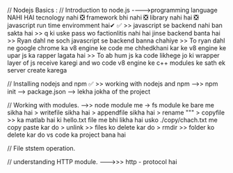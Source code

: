 // Nodejs Basics :
// Introduction to node.js
   ---->programming language NAHI HAI
        tecnology nahi ❎
        framework bhi nahi ❎
        library nahi hai ❎
        javascript run time enviromment hai✔ ✅
        >> javascript se backend nahi ban sakta hai
        >> q ki uske pass wo factionlitis nahi hai jinse backend banta hai
        >> Ryan dahl ne soch javascript se backend banna chahiye
        >> To ryan dahl ne google chrome ka v8 engine ke code me chhedkhani kar ke v8 engine ke upar js ka rapper lagata hai
        >> To ab hum js ka code likhege jo ki wrapper layer of js receive karegi and wo code v8 engine ke c++ modules ke sath ek server create karega

// Installing nodejs and npm ✅
    >> working with nodejs and npm
       -->> npm init --> package.json --> lekha jokha of the project
       
// Working with modules.
   -->> node module me 
      -> fs module ke bare me sikha hai
         > writefile sikha hai
         > appendfile sikha hai
         > rename """
         > copyfile >> ka matlab hai ki hello.txt file me bhi likha hai usko ./copy/chach.txt me copy paste kar do
         > unlink >> files ko delete kar do
         > rmdir >> folder ko delete kar do
vs code ka project bana hai

// File ststem operation.

// understanding HTTP module.
--->>> http - protocol hai